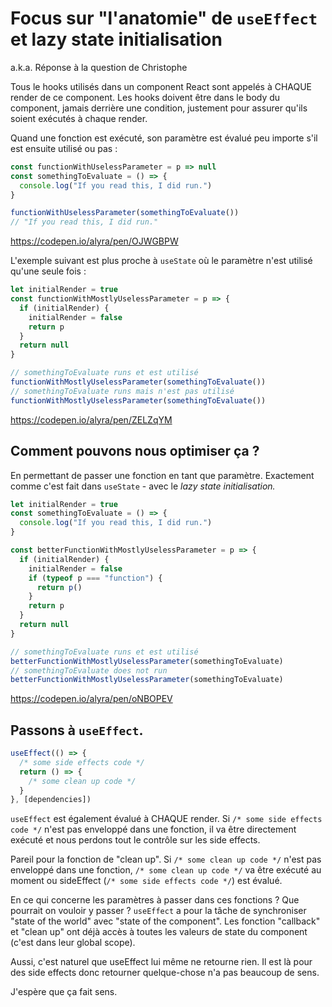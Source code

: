 # Focus sur "l'anatomie" de <code>useEffect</code> et lazy state initialisation

a.k.a. Réponse à la question de Christophe

Tous le hooks utilisés dans un component React sont appelés à CHAQUE render de ce component. Les hooks doivent être dans le body du component, jamais derrière une condition, justement pour assurer qu'ils soient exécutés à chaque render.

Quand une fonction est exécuté, son paramètre est évalué peu importe s'il est ensuite utilisé ou pas :

```js
const functionWithUselessParameter = p => null
const somethingToEvaluate = () => {
  console.log("If you read this, I did run.")
}

functionWithUselessParameter(somethingToEvaluate())
// "If you read this, I did run."
```

https://codepen.io/alyra/pen/OJWGBPW

L'exemple suivant est plus proche à `useState` où le paramètre n'est utilisé qu'une seule fois :

```js
let initialRender = true
const functionWithMostlyUselessParameter = p => {
  if (initialRender) {
    initialRender = false
    return p
  }
  return null
}

// somethingToEvaluate runs et est utilisé
functionWithMostlyUselessParameter(somethingToEvaluate())
// somethingToEvaluate runs mais n'est pas utilisé
functionWithMostlyUselessParameter(somethingToEvaluate())
```

https://codepen.io/alyra/pen/ZELZqYM

## Comment pouvons nous optimiser ça ?

En permettant de passer une fonction en tant que paramètre. Exactement comme c'est fait dans `useState` - avec le _lazy state initialisation._

```js
let initialRender = true
const somethingToEvaluate = () => {
  console.log("If you read this, I did run.")
}

const betterFunctionWithMostlyUselessParameter = p => {
  if (initialRender) {
    initialRender = false
    if (typeof p === "function") {
      return p()
    }
    return p
  }
  return null
}

// somethingToEvaluate runs et est utilisé
betterFunctionWithMostlyUselessParameter(somethingToEvaluate)
// somethingToEvaluate does not run
betterFunctionWithMostlyUselessParameter(somethingToEvaluate)
```

https://codepen.io/alyra/pen/oNBOPEV

## Passons à `useEffect`.

```js
useEffect(() => {
  /* some side effects code */
  return () => {
    /* some clean up code */
  }
}, [dependencies])
```

`useEffect` est également évalué à CHAQUE render. Si `/* some side effects code */` n'est pas enveloppé dans une fonction, il va être directement exécuté et nous perdons tout le contrôle sur les side effects.

Pareil pour la fonction de "clean up". Si `/* some clean up code */` n'est pas enveloppé dans une fonction, `/* some clean up code */` va être exécuté au moment ou sideEffect (`/* some side effects code */`) est évalué.

En ce qui concerne les paramètres à passer dans ces fonctions ? Que pourrait on vouloir y passer ? `useEffect` a pour la tâche de synchroniser "state of the world" avec "state of the component". Les fonction "callback" et "clean up" ont déjà accès à toutes les valeurs de state du component (c'est dans leur global scope).

Aussi, c'est naturel que useEffect lui même ne retourne rien. Il est là pour des side effects donc retourner quelque-chose n'a pas beaucoup de sens.

J'espère que ça fait sens.
